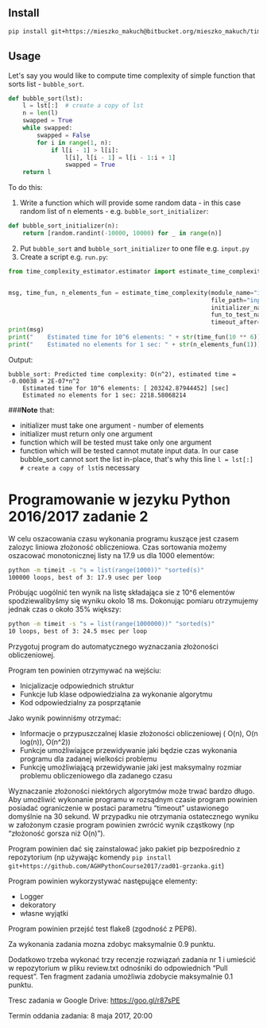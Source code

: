 ## Install
```bash
pip install git+https://mieszko_makuch@bitbucket.org/mieszko_makuch/time-complexity-estimator.git
```
## Usage

Let's say you would like to compute time complexity of simple function that sorts list - `bubble_sort`.
```python
def bubble_sort(lst):
    l = lst[:]  # create a copy of lst
    n = len(l)
    swapped = True
    while swapped:
        swapped = False
        for i in range(1, n):
            if l[i - 1] > l[i]:
                l[i], l[i - 1] = l[i - 1:i + 1]
                swapped = True
    return l
```
To do this:
1. Write a function which will provide some random data - in this case random list of n elements - e.g. `bubble_sort_initializer`:
```python
def bubble_sort_initializer(n):
    return [random.randint(-10000, 10000) for _ in range(n)]
```
2. Put `bubble_sort` and `bubble_sort_initializer` to one file e.g. `input.py`
3. Create a script e.g. `run.py`:
```python
from time_complexity_estimator.estimator import estimate_time_complexity


msg, time_fun, n_elements_fun = estimate_time_complexity(module_name="input",
                                                         file_path="input.py",
                                                         initializer_name="bubble_sort_initializer",
                                                         fun_to_test_name="bubble_sort",
                                                         timeout_after=5)
print(msg)
print("    Estimated time for 10^6 elements: " + str(time_fun(10 ** 6)) + " [sec]")
print("    Estimated no elements for 1 sec: " + str(n_elements_fun(1)))
```
Output:
```
bubble_sort: Predicted time complexity: O(n^2), estimated time = -0.00038 + 2E-07*n^2
    Estimated time for 10^6 elements: [ 203242.87944452] [sec]
    Estimated no elements for 1 sec: 2218.58068214
```

###**Note** that:
- initializer must take one argument - number of elements
- initializer must return only one argument
- function which will be tested must take only one argument
- function which will be tested cannot mutate input data. In our case bubble_sort cannot sort the list in-place, that's why this line `l = lst[:]  # create a copy of lst`is necessary





# Programowanie w jezyku Python 2016/2017 zadanie 2

W celu oszacowania czasu wykonania programu kuszące jest czasem zalozyc liniowa złożoność obliczeniowa.
Czas sortowania możemy oszacować monotonicznej listy na 17.9 us dla 1000 elementów:

```bash
python -m timeit -s "s = list(range(1000))" "sorted(s)"
100000 loops, best of 3: 17.9 usec per loop
```


Próbując uogólnić ten wynik na listę składająca sie z 10^6 elementów spodziewalibyśmy się wyniku okolo 18 ms. Dokonując pomiaru otrzymujemy jednak czas o około 35% większy:

```bash
python -m timeit -s "s = list(range(1000000))" "sorted(s)"
10 loops, best of 3: 24.5 msec per loop
```


Przygotuj program do automatycznego wyznaczania złożoności obliczeniowej.

Program ten powinien otrzymywać na wejściu:
 -  Inicjalizacje odpowiednich struktur
 - Funkcje lub klase odpowiedzialna za wykonanie algorytmu
 - Kod odpowiedzialny za posprzątanie

Jako wynik powinniśmy otrzymać:
 - Informacje o przypuszczalnej klasie złożoności obliczeniowej ( O(n), O(n log(n)), O(n^2))
 - Funkcje umożliwiające przewidywanie jaki będzie czas wykonania programu dla zadanej wielkości problemu
 - Funkcję umożliwiającą przewidywanie jaki jest maksymalny rozmiar problemu obliczeniowego dla zadanego czasu

Wyznaczanie złożoności niektórych algorytmów może trwać bardzo długo. Aby umożliwić wykonanie programu w rozsądnym czasie program powinien posiadać ograniczenie w postaci parametru “timeout” ustawionego domyślnie na 30 sekund. W przypadku nie otrzymania ostatecznego wyniku w założonym czasie program powinien zwrócić wynik cząstkowy (np “złożoność gorsza niż O(n)”).

Program powinien dać się zainstalować jako pakiet pip bezpośrednio z repozytorium (np używając komendy
`pip install git+https://github.com/AGHPythonCourse2017/zad01-grzanka.git`)

Program powinien wykorzystywać następujące elementy:
 - Logger
 - dekoratory
 - własne wyjątki

Program powinien przejść test flake8 (zgodność z PEP8).

Za wykonania zadania mozna zdobyc maksymalnie 0.9 punktu.

Dodatkowo trzeba wykonać trzy recenzje rozwiązań zadania nr 1 i umieścić w repozytorium w pliku review.txt odnośniki do odpowiednich “Pull request”. Ten fragment zadania umożliwia zdobycie maksymalnie 0.1 punktu.

Tresc zadania w Google Drive: https://goo.gl/r87sPE

Termin oddania zadania: 8 maja 2017, 20:00
